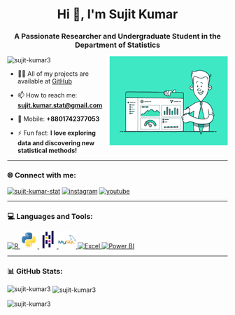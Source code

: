 <h1 align="center">Hi 👋, I'm Sujit Kumar</h1>
<h3 align="center">A Passionate Researcher and Undergraduate Student in the Department of Statistics</h3>

<img align="right" alt="Coding" width="270" src="https://github.com/sujit-kumar3/sujit-kumar3/blob/main/Data-Website-Analytics.gif">
<p align="left"> <img src="https://komarev.com/ghpvc/?username=sujit-kumar3&label=Profile%20views&color=0e75b6&style=flat" alt="sujit-kumar3" /> </p>

- 👨‍💻 All of my projects are available at [GitHub](https://github.com/sujit-kumar3)

- 📫 How to reach me: **sujit.kumar.stat@gmail.com**

- 📱 Mobile: **+8801742377053**

- ⚡ Fun fact: **I love exploring data and discovering new statistical methods!**

---

<h3 align="left">🌐 Connect with me:</h3>
<p align="left">
<a href="https://linkedin.com/in/sujit-kumar-26" target="blank"><img align="center" src="https://raw.githubusercontent.com/rahuldkjain/github-profile-readme-generator/master/src/images/icons/Social/linked-in-alt.svg" alt="sujit-kumar-stat" height="30" width="40" /></a>
<a href="https://www.instagram.com/" target="blank"><img align="center" src="https://raw.githubusercontent.com/rahuldkjain/github-profile-readme-generator/master/src/images/icons/Social/instagram.svg" alt="instagram" height="30" width="40" /></a>
<a href="https://www.youtube.com/" target="blank"><img align="center" src="https://raw.githubusercontent.com/rahuldkjain/github-profile-readme-generator/master/src/images/icons/Social/youtube.svg" alt="youtube" height="30" width="40" /></a>
</p>

---

<h3 align="left">💻 Languages and Tools:</h3>
<p align="left"> 
<a href="https://www.r-project.org/" target="_blank" rel="noreferrer"> <img src="https://www.r-project.org/Rlogo.png" alt="R" width="40" height="40"/> </a> 
<a href="https://www.python.org" target="_blank" rel="noreferrer"> <img src="https://raw.githubusercontent.com/devicons/devicon/master/icons/python/python-original.svg" alt="Python" width="40" height="40"/> </a> 
<a href="https://pandas.pydata.org/" target="_blank" rel="noreferrer"> <img src="https://raw.githubusercontent.com/devicons/devicon/2ae2a900d2f041da66e950e4d48052658d850630/icons/pandas/pandas-original.svg" alt="Pandas" width="40" height="40"/> </a> 
<a href="https://www.mysql.com/" target="_blank" rel="noreferrer"> <img src="https://raw.githubusercontent.com/devicons/devicon/master/icons/mysql/mysql-original-wordmark.svg" alt="MySQL" width="40" height="40"/> </a> 
<a href="https://www.microsoft.com/en-us/microsoft-365/excel" target="_blank" rel="noreferrer"> 
    <img src="https://img.icons8.com/color/48/000000/microsoft-excel-2019--v1.png" alt="Excel" width="40" height="40"/> 
</a> 
<a href="https://powerbi.microsoft.com/en-us/" target="_blank" rel="noreferrer"> 
    <img src="https://upload.wikimedia.org/wikipedia/commons/c/cf/New_Power_BI_Logo.svg" alt="Power BI" width="40" height="40"/> 
</a> 


---

<h3 align="left">📊 GitHub Stats:</h3>

<p><img align="left" src="https://github-readme-stats.vercel.app/api/top-langs?username=sujit-kumar3&show_icons=true&locale=en&layout=compact" alt="sujit-kumar3" /></p>

<p>&nbsp;<img align="center" src="https://github-readme-stats.vercel.app/api?username=sujit-kumar3&show_icons=true&locale=en" alt="sujit-kumar3" /></p>

<p><img align="center" src="https://github-readme-streak-stats.herokuapp.com/?user=sujit-kumar3&" alt="sujit-kumar3" /></p>
